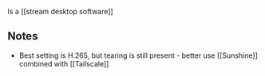 Is a [[stream desktop software]]
## Notes
- Best setting is H.265, but tearing is still present - better use [[Sunshine]] combined with [[Tailscale]]